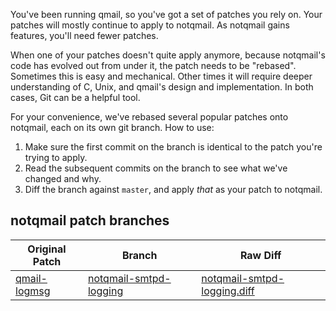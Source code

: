 You've been running qmail, so you've got a set of patches you rely on.
Your patches will mostly continue to apply to notqmail.
As notqmail gains features, you'll need fewer patches.

When one of your patches doesn't quite apply anymore, because notqmail's code has evolved out from under it, the patch needs to be "rebased".
Sometimes this is easy and mechanical.
Other times it will require deeper understanding of C, Unix, and qmail's design and implementation.
In both cases, Git can be a helpful tool.

For your convenience, we've rebased several popular patches onto notqmail, each on its own git branch.
How to use:

1. Make sure the first commit on the branch is identical to the patch you're trying to apply.
2. Read the subsequent commits on the branch to see what we've changed and why.
3. Diff the branch against `master`, and apply _that_ as your patch to notqmail.

## notqmail patch branches

| Original Patch | Branch | Raw Diff |
| -------------- | ------ | -------- |
| [qmail-logmsg](http://free.acrconsulting.co.uk/email/qmail-logmsg.html) | [notqmail-smtpd-logging](https://github.com/notqmail/notqmail/compare/notqmail-smtpd-logging) | [notqmail-smtpd-logging.diff](https://github.com/notqmail/notqmail/compare/notqmail-smtpd-logging.diff)
